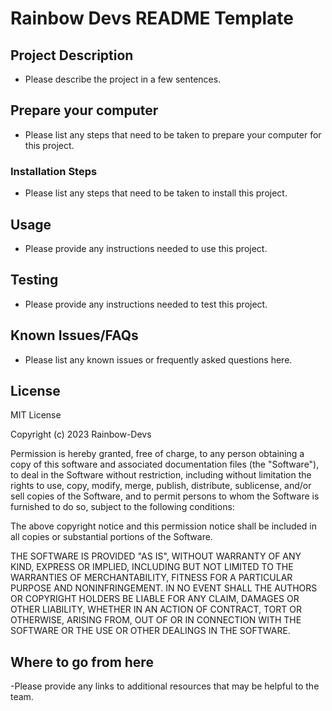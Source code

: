 # Rainbow Devs README Template

## Project Description

- Please describe the project in a few sentences.

## Prepare your computer

- Please list any steps that need to be taken to prepare your computer for this project.

### Installation Steps

- Please list any steps that need to be taken to install this project.

## Usage

- Please provide any instructions needed to use this project.

## Testing

- Please provide any instructions needed to test this project.

## Known Issues/FAQs

- Please list any known issues or frequently asked questions here.

## License

MIT License

Copyright (c) 2023 Rainbow-Devs

Permission is hereby granted, free of charge, to any person obtaining a copy of this software and associated documentation files (the "Software"), to deal in the Software without restriction, including without limitation the rights to use, copy, modify, merge, publish, distribute, sublicense, and/or sell copies of the Software, and to permit persons to whom the Software is furnished to do so, subject to the following conditions:

The above copyright notice and this permission notice shall be included in all copies or substantial portions of the Software.

THE SOFTWARE IS PROVIDED "AS IS", WITHOUT WARRANTY OF ANY KIND, EXPRESS OR IMPLIED, INCLUDING BUT NOT LIMITED TO THE WARRANTIES OF MERCHANTABILITY, FITNESS FOR A PARTICULAR PURPOSE AND NONINFRINGEMENT. IN NO EVENT SHALL THE AUTHORS OR COPYRIGHT HOLDERS BE LIABLE FOR ANY CLAIM, DAMAGES OR OTHER LIABILITY, WHETHER IN AN ACTION OF CONTRACT, TORT OR OTHERWISE, ARISING FROM, OUT OF OR IN CONNECTION WITH THE SOFTWARE OR THE USE OR OTHER DEALINGS IN THE SOFTWARE.

## Where to go from here

-Please provide any links to additional resources that may be helpful to the team.
